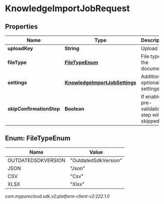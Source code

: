# KnowledgeImportJobRequest


## Properties

| Name | Type | Description | Notes |
| ------------ | ------------- | ------------- | ------------- |
| **uploadKey** | **String** | Upload key |  |
| **fileType** | [**FileTypeEnum**](#Enum--FileTypeEnum) | File type of the document |  |
| **settings** | [**KnowledgeImportJobSettings**](KnowledgeImportJobSettings) | Additional optional settings |  [optional] |
| **skipConfirmationStep** | **Boolean** | If enabled pre-validation step will be skipped. |  [optional] |


## Enum: FileTypeEnum

| Name | Value |
| ---- | ----- |
| OUTDATEDSDKVERSION | &quot;OutdatedSdkVersion&quot; | 
| JSON | &quot;Json&quot; | 
| CSV | &quot;Csv&quot; | 
| XLSX | &quot;Xlsx&quot; | 




_com.mypurecloud.sdk.v2:platform-client-v2:222.1.0_
